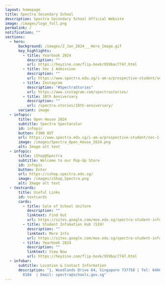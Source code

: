 ```yaml
---
layout: homepage
title: Spectra Secondary School
description: Spectra Secondary School Official Website
image: /images/logo_full.png
permalink: /
notification: ""
sections:
  - hero:
      background: /images/2_Jan_2024___Hero_Image.gif
      key_highlights:
        - title: Yearbook 2024
          description: ""
          url: https://heyzine.com/flip-book/959bac7747.html
        - title: Sec 1 Admission
          description: ""
          url: https://www.spectra.edu.sg/i-am-a/prospective-student/sec-1-admission/
        - title: Instagram
          description: "#SpectraStories"
          url: https://www.instagram.com/spectrastories/
        - title: 10th Anniversary
          description: ""
          url: /spectra-stories/10th-anniversary/
      variant: image
  - infopic:
      title: Open House 2024
      subtitle: Spectra Spectacular
      id: infopic
      button: FIND OUT
      url: https://www.spectra.edu.sg/i-am-a/prospective-student/sec-1-admission/
      image: /images/Spectra_Open_House_2024.png
      alt: Image alt text
  - infopic:
      title: iShop@Spectra
      subtitle: Welcome to our Pop-Up Store
      id: infopic
      button: Enter
      url: https://ishop.spectra.edu.sg/
      image: /images/iShop_Spectra.png
      alt: Image alt text
  - textcards:
      title: Useful Links
      id: textcards
      cards:
        - title: Sale of School Uniform
          description: ""
          linktext: Find Out
          url: https://sites.google.com/moe.edu.sg/spectra-student-info-hub/others/uniform?authuser=0
        - title: Student Infomation Hub (SIH)
          description: ""
          linktext: More Info
          url: https://sites.google.com/moe.edu.sg/spectra-student-info-hub/home?authuser=0
        - title: Yearbook 2024
          description: ""
          linktext: View Now
          url: https://heyzine.com/flip-book/959bac7747.html
  - infobar:
      subtitle: Location & Contact Information
      description: "1, Woodlands Drive 64, Singapore 737758 | Tel: 6466 0775 | 6805
        8184  | Email: spectra@schools.gov.sg"
---
```

